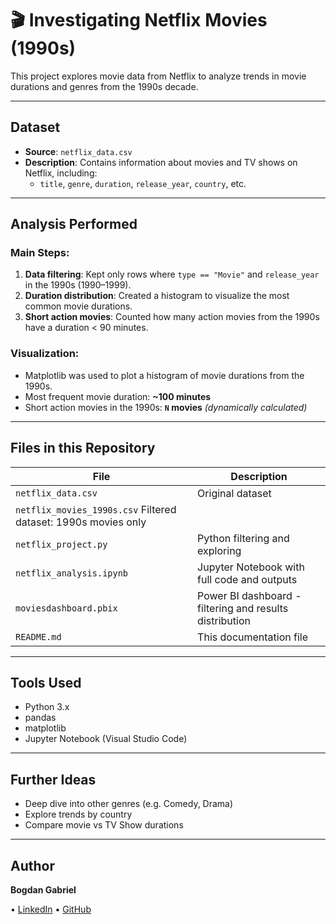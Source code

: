 # 🎬 Investigating Netflix Movies (1990s)

This project explores movie data from Netflix to analyze trends in movie durations and genres from the 1990s decade.

---

## Dataset

- **Source**: `netflix_data.csv` 
- **Description**: Contains information about movies and TV shows on Netflix, including:
  - `title`, `genre`, `duration`, `release_year`, `country`, etc.

---

## Analysis Performed

### Main Steps:
1. **Data filtering**: Kept only rows where `type == "Movie"` and `release_year` in the 1990s (1990–1999).
2. **Duration distribution**: Created a histogram to visualize the most common movie durations.
3. **Short action movies**: Counted how many action movies from the 1990s have a duration < 90 minutes.

### Visualization:
- Matplotlib was used to plot a histogram of movie durations from the 1990s.
- Most frequent movie duration: **~100 minutes**
- Short action movies in the 1990s: **`N` movies** *(dynamically calculated)*

---

## Files in this Repository

| File                     | Description                                      |
|--------------------------|--------------------------------------------------|
| `netflix_data.csv`       | Original dataset                                 |
| `netflix_movies_1990s.csv` Filtered dataset: 1990s movies only              |
| `netflix_project.py`     | Python filtering and exploring                   |
| `netflix_analysis.ipynb` | Jupyter Notebook with full code and outputs      |
| `moviesdashboard.pbix`   | Power BI dashboard - filtering and results distribution     |
| `README.md`              | This documentation file                          |


---

## Tools Used

- Python 3.x
- pandas
- matplotlib
- Jupyter Notebook (Visual Studio Code)

---

## Further Ideas

- Deep dive into other genres (e.g. Comedy, Drama)
- Explore trends by country
- Compare movie vs TV Show durations

---

## Author

**Bogdan Gabriel**  

• [LinkedIn](https://www.linkedin.com/in/bogdan-gabriel-534297247/) 
• [GitHub](https://github.com/bogdangabriel92)



